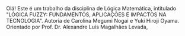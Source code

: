 Olá! Este é um trabalho da disciplina de Lógica Matemática, intitulado "LÓGICA FUZZY: FUNDAMENTOS, APLICAÇÕES E IMPACTOS NA
TECNOLOGIA". Autoria de Carolina Megumi Nogai e Yuki Hiroji Oyama. Orientado por Prof. Dr. Alexandre Luís Magalhães Levada, 
